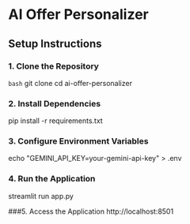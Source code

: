 # AI Offer Personalizer

## Setup Instructions

### 1. Clone the Repository

```bash```
git clone <repository-url>
cd ai-offer-personalizer

### 2. Install Dependencies
pip install -r requirements.txt

### 3. Configure Environment Variables
echo "GEMINI_API_KEY=your-gemini-api-key" > .env

### 4. Run the Application
streamlit run app.py

###5. Access the Application
http://localhost:8501
